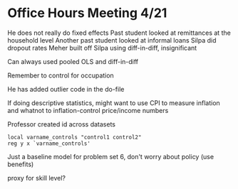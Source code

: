 # Office Hours Meeting 4/21

He does not really do fixed effects
Past student looked at remittances at the household level
Another past student looked at informal loans
Silpa did dropout rates
Meher built off Silpa using diff-in-diff, insignificant

Can always used pooled OLS and diff-in-diff


Remember to control for occupation

He has added outlier code in the do-file

If doing descriptive statistics, might want to use CPI to measure inflation and whatnot to inflation-control price/income numbers


Professor created id across datasets

```
local varname_controls "control1 control2"
reg y x `varname_controls'
```
Just a baseline model for problem set 6, don't worry about policy (use benefits)

proxy for skill level? 

